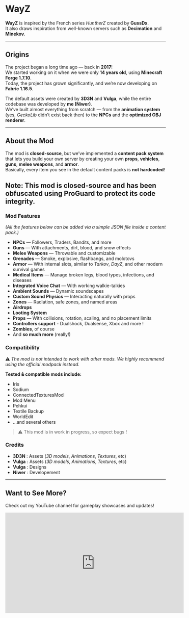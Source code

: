 # WayZ

**WayZ** is inspired by the French series *HuntherZ* created by **GussDx**.  
It also draws inspiration from well-known servers such as **Decimation** and **Minekov**.

---

## Origins

The project began a long time ago — back in **2017**!  
We started working on it when we were only **14 years old**, using **Minecraft Forge 1.7.10**.  
Today, the project has grown significantly, and we’re now developing on **Fabric 1.16.5**.

The default assets were created by **3D3N** and **Vulga**, while the entire codebase was developed by **me (Niwer)**.  
We’ve built almost everything from scratch — from the **animation system** (yes, *GeckoLib* didn’t exist back then) to the **NPCs** and the **optimized OBJ renderer**.

---

## About the Mod

The mod is **closed-source**, but we’ve implemented a **content pack system** that lets you build your own server by creating your own **props**, **vehicles**, **guns**, **melee weapons**, and **armor**.  
Basically, every item you see in the default content packs is **not hardcoded**!

Note: This mod is closed-source and has been obfuscated using ProGuard to protect its code integrity.
---

### Mod Features  
*(All the features below can be added via a simple JSON file inside a content pack.)*

- **NPCs** — Followers, Traders, Bandits, and more  
- **Guns** — With attachments, dirt, blood, and snow effects  
- **Melee Weapons** — Throwable and customizable  
- **Grenades** — Smoke, explosive, flashbangs, and molotovs  
- **Armor** — With internal slots, similar to *Tarkov*, *DayZ*, and other modern survival games  
- **Medical Items** — Manage broken legs, blood types, infections, and diseases  
- **Integrated Voice Chat** — With working walkie-talkies  
- **Ambient Sounds** — Dynamic soundscapes  
- **Custom Sound Physics** — Interacting naturally with props  
- **Zones** — Radiation, safe zones, and named areas  
- **Airdrops**  
- **Looting System**  
- **Props** — With collisions, rotation, scaling, and no placement limits  
- **Controllers support** - Dualshock, Dualsense, Xbox and more !
- **Zombies**, of course  
- And **so much more** (really!)

### Compatibility

⚠️ *The mod is not intended to work with other mods. We highly recommend using the official modpack instead.*

**Tested & compatible mods include:**  
- Iris  
- Sodium  
- ConnectedTexturesMod  
- Mod Menu  
- Pehkui  
- Textile Backup  
- WorldEdit  
- …and several others  

> ⚠️ This mod is in work in progress, so expect bugs !

### Credits

- **3D3N** : Assets (*3D models*, *Animations*, *Textures*, etc)
- **Vulga** : Assets (*3D models*, *Animations*, *Textures*, etc)
- **Vulga** : Designs
- **Niwer** : Developement

---

## Want to See More?

Check out my YouTube channel for gameplay showcases and updates!  

<iframe width="560" height="315" src="https://www.youtube-nocookie.com/embed/FaxAy0AKzzg" title="YouTube video player" frameborder="0" allow="accelerometer; autoplay; clipboard-write; encrypted-media; gyroscope; picture-in-picture; web-share" allowfullscreen></iframe>
